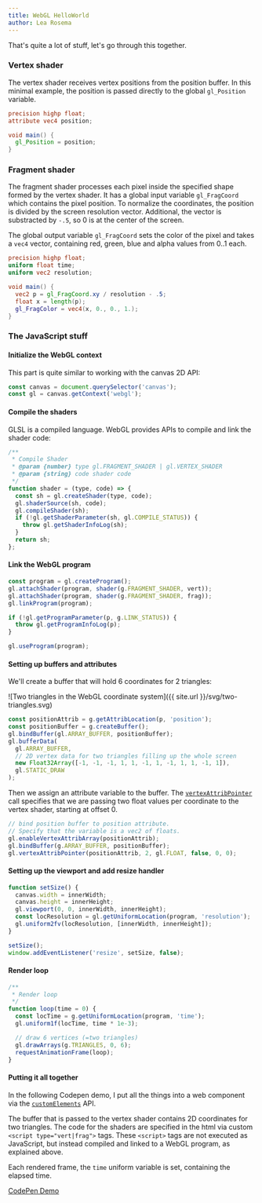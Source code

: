```yaml
---
title: WebGL HelloWorld
author: Lea Rosema
---
```


That's quite a lot of stuff, let's go through this together.

### Vertex shader

The vertex shader receives vertex positions from the position buffer. In this minimal example, the position is passed directly to
the global `gl_Position` variable.

```glsl
precision highp float;
attribute vec4 position;

void main() {
  gl_Position = position;
}
```

### Fragment shader

The fragment shader processes each pixel inside the specified shape formed by the vertex shader. It has a global input variable `gl_FragCoord` which contains the pixel position. To normalize the coordinates, the position is divided by the screen resolution vector.
Additional, the vector is substracted by `-.5`, so 0 is at the center of the screen.

The global output variable `gl_FragCoord` sets the color of the pixel and takes a `vec4` vector, containing red,
green, blue and alpha values from 0..1 each.

```glsl
precision highp float;
uniform float time;
uniform vec2 resolution;

void main() {
  vec2 p = gl_FragCoord.xy / resolution - .5;
  float x = length(p);
  gl_FragColor = vec4(x, 0., 0., 1.);
}
```

### The JavaScript stuff

#### Initialize the WebGL context

This part is quite similar to working with the canvas 2D API:

```js
const canvas = document.querySelector('canvas');
const gl = canvas.getContext('webgl');
```

#### Compile the shaders

GLSL is a compiled language. WebGL provides APIs to compile and link the shader code:

```js
/**
 * Compile Shader
 * @param {number} type gl.FRAGMENT_SHADER | gl.VERTEX_SHADER
 * @param {string} code shader code
 */
function shader = (type, code) => {
  const sh = gl.createShader(type, code);
  gl.shaderSource(sh, code);
  gl.compileShader(sh);
  if (!gl.getShaderParameter(sh, gl.COMPILE_STATUS)) {
    throw gl.getShaderInfoLog(sh);
  }
  return sh;
};
```

#### Link the WebGL program

```js
const program = gl.createProgram();
gl.attachShader(program, shader(g.FRAGMENT_SHADER, vert));
gl.attachShader(program, shader(g.FRAGMENT_SHADER, frag));
gl.linkProgram(program);

if (!gl.getProgramParameter(p, g.LINK_STATUS)) {
  throw gl.getProgramInfoLog(p);
}

gl.useProgram(program);
```

#### Setting up buffers and attributes

We'll create a buffer that will hold 6 coordinates for 2 triangles:

![Two triangles in the WebGL coordinate system]({{ site.url }}/svg/two-triangles.svg)

```js
const positionAttrib = g.getAttribLocation(p, 'position');
const positionBuffer = g.createBuffer();
gl.bindBuffer(gl.ARRAY_BUFFER, positionBuffer);
gl.bufferData(
  gl.ARRAY_BUFFER,
  // 2D vertex data for two triangles filling up the whole screen
  new Float32Array([-1, -1, -1, 1, 1, -1, 1, -1, 1, 1, -1, 1]),
  gl.STATIC_DRAW
);
```

Then we assign an attribute variable to the buffer.
The [`vertexAttribPointer`](https://developer.mozilla.org/en-US/docs/Web/API/WebGLRenderingContext/vertexAttribPointer) call specifies that we are passing two float
values per coordinate to the vertex shader, starting at offset 0.

```js
// bind position buffer to position attribute.
// Specify that the variable is a vec2 of floats.
gl.enableVertexAttribArray(positionAttrib);
gl.bindBuffer(g.ARRAY_BUFFER, positionBuffer);
gl.vertexAttribPointer(positionAttrib, 2, gl.FLOAT, false, 0, 0);
```

#### Setting up the viewport and add resize handler

```js
function setSize() {
  canvas.width = innerWidth;
  canvas.height = innerHeight;
  gl.viewport(0, 0, innerWidth, innerHeight);
  const locResolution = gl.getUniformLocation(program, 'resolution');
  gl.uniform2fv(locResolution, [innerWidth, innerHeight]);
}

setSize();
window.addEventListener('resize', setSize, false);
```

#### Render loop

```js
/**
 * Render loop
 */
function loop(time = 0) {
  const locTime = g.getUniformLocation(program, 'time');
  gl.uniform1f(locTime, time * 1e-3);

  // draw 6 vertices (=two triangles)
  gl.drawArrays(g.TRIANGLES, 0, 6);
  requestAnimationFrame(loop);
}
```

#### Putting it all together

In the following Codepen demo, I put all the things into a web component via the [`customElements`](https://developer.mozilla.org/en-US/docs/Web/API/Window/customElements) API.

The buffer that is passed to the vertex shader contains 2D coordinates for two triangles.
The code for the shaders are specified in the html via custom `<script type="vert|frag">` tags.
These `<script>` tags are not executed as JavaScript, but instead compiled and linked to a
WebGL program, as explained above.

Each rendered frame, the `time` uniform variable is set, containing the elapsed time.

[CodePen Demo](https://codepen.io/terabaud/pen/vYKKPew)
